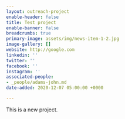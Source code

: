 ```yaml
---
layout: outreach-project
enable-header: false
title: Test project
enable-banner: false
breadcrumbs: true
primary-image: assets/img/news-item-1-2.jpg
image-gallery: []
website: http://google.com
linkedin: ''
twitter: ''
facebook: ''
instagram: ''
associated-people:
- _people/adams-john.md
date-added: 2020-12-07 05:00:00 +0000

---
```

This is a new project.